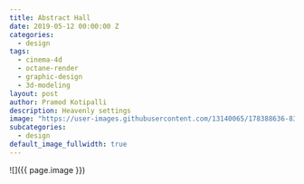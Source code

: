 ```yaml
---
title: Abstract Hall
date: 2019-05-12 00:00:00 Z
categories:
  - design
tags:
  - cinema-4d
  - octane-render
  - graphic-design
  - 3d-modeling
layout: post
author: Pramod Kotipalli
description: Heavenly settings
image: "https://user-images.githubusercontent.com/13140065/178388636-83750ce2-3841-4428-b17d-3b79a82bbc92.png"
subcategories:
  - design
default_image_fullwidth: true
---
```


![]({{ page.image }})

